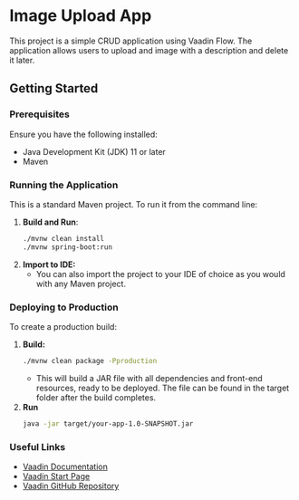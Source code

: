 # Image Upload App

This project is a simple CRUD application using Vaadin Flow. The application allows users to upload and image with a description and delete it later.

## Getting Started

### Prerequisites

Ensure you have the following installed:
- Java Development Kit (JDK) 11 or later
- Maven

### Running the Application

This is a standard Maven project. To run it from the command line:

1. **Build and Run**:
   ```sh
   ./mvnw clean install
   ./mvnw spring-boot:run
2. **Import to IDE:**
    - You can also import the project to your IDE of choice as you would with any Maven project.

### Deploying to Production
To create a production build:
1. **Build:**
    ```sh
   ./mvnw clean package -Pproduction
   ```
    - This will build a JAR file with all dependencies and front-end resources, ready to be deployed. The file can be found in the target folder after the build completes.
2. **Run**
   ```sh
   java -jar target/your-app-1.0-SNAPSHOT.jar


### Useful Links
- [Vaadin Documentation](https://vaadin.com/docs)
- [Vaadin Start Page](https://start.vaadin.com/)
- [Vaadin GitHub Repository](https://github.com/vaadin)

